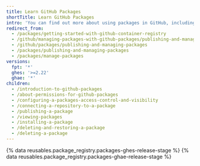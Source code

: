 ```yaml
---
title: Learn GitHub Packages
shortTitle: Learn GitHub Packages
intro: 'You can find out more about using packages in GitHub, including publishing new packages to {% data variables.product.prodname_registry %}, view and install existing packages, and, in special circumstances, delete existing packages.'
redirect_from:
  - /packages/getting-started-with-github-container-registry
  - /github/managing-packages-with-github-packages/publishing-and-managing-packages
  - /github/packages/publishing-and-managing-packages
  - /packages/publishing-and-managing-packages
  - /packages/manage-packages
versions:
  fpt: '*'
  ghes: '>=2.22'
  ghae: '*'
children:
  - /introduction-to-github-packages
  - /about-permissions-for-github-packages
  - /configuring-a-packages-access-control-and-visibility
  - /connecting-a-repository-to-a-package
  - /publishing-a-package
  - /viewing-packages
  - /installing-a-package
  - /deleting-and-restoring-a-package
  - /deleting-a-package
---
```

{% data reusables.package_registry.packages-ghes-release-stage %}
{% data reusables.package_registry.packages-ghae-release-stage %}
